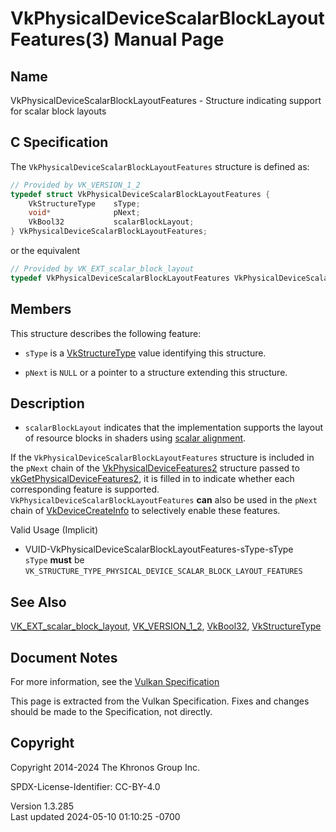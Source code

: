 # VkPhysicalDeviceScalarBlockLayoutFeatures(3) Manual Page

## Name

VkPhysicalDeviceScalarBlockLayoutFeatures - Structure indicating support
for scalar block layouts



## <a href="#_c_specification" class="anchor"></a>C Specification

The `VkPhysicalDeviceScalarBlockLayoutFeatures` structure is defined as:

``` c
// Provided by VK_VERSION_1_2
typedef struct VkPhysicalDeviceScalarBlockLayoutFeatures {
    VkStructureType    sType;
    void*              pNext;
    VkBool32           scalarBlockLayout;
} VkPhysicalDeviceScalarBlockLayoutFeatures;
```

or the equivalent

``` c
// Provided by VK_EXT_scalar_block_layout
typedef VkPhysicalDeviceScalarBlockLayoutFeatures VkPhysicalDeviceScalarBlockLayoutFeaturesEXT;
```

## <a href="#_members" class="anchor"></a>Members

This structure describes the following feature:

- `sType` is a [VkStructureType](https://registry.khronos.org/vulkan/specs/1.3-extensions/man/html/VkStructureType.html) value identifying
  this structure.

- `pNext` is `NULL` or a pointer to a structure extending this
  structure.

## <a href="#_description" class="anchor"></a>Description

- <span id="extension-features-scalarBlockLayout"></span>
  `scalarBlockLayout` indicates that the implementation supports the
  layout of resource blocks in shaders using <a
  href="https://registry.khronos.org/vulkan/specs/1.3-extensions/html/vkspec.html#interfaces-alignment-requirements"
  target="_blank" rel="noopener">scalar alignment</a>.

If the `VkPhysicalDeviceScalarBlockLayoutFeatures` structure is included
in the `pNext` chain of the
[VkPhysicalDeviceFeatures2](https://registry.khronos.org/vulkan/specs/1.3-extensions/man/html/VkPhysicalDeviceFeatures2.html) structure
passed to
[vkGetPhysicalDeviceFeatures2](https://registry.khronos.org/vulkan/specs/1.3-extensions/man/html/vkGetPhysicalDeviceFeatures2.html), it is
filled in to indicate whether each corresponding feature is supported.
`VkPhysicalDeviceScalarBlockLayoutFeatures` **can** also be used in the
`pNext` chain of [VkDeviceCreateInfo](https://registry.khronos.org/vulkan/specs/1.3-extensions/man/html/VkDeviceCreateInfo.html) to
selectively enable these features.

Valid Usage (Implicit)

- <a href="#VUID-VkPhysicalDeviceScalarBlockLayoutFeatures-sType-sType"
  id="VUID-VkPhysicalDeviceScalarBlockLayoutFeatures-sType-sType"></a>
  VUID-VkPhysicalDeviceScalarBlockLayoutFeatures-sType-sType  
  `sType` **must** be
  `VK_STRUCTURE_TYPE_PHYSICAL_DEVICE_SCALAR_BLOCK_LAYOUT_FEATURES`

## <a href="#_see_also" class="anchor"></a>See Also

[VK_EXT_scalar_block_layout](https://registry.khronos.org/vulkan/specs/1.3-extensions/man/html/VK_EXT_scalar_block_layout.html),
[VK_VERSION_1_2](https://registry.khronos.org/vulkan/specs/1.3-extensions/man/html/VK_VERSION_1_2.html), [VkBool32](https://registry.khronos.org/vulkan/specs/1.3-extensions/man/html/VkBool32.html),
[VkStructureType](https://registry.khronos.org/vulkan/specs/1.3-extensions/man/html/VkStructureType.html)

## <a href="#_document_notes" class="anchor"></a>Document Notes

For more information, see the <a
href="https://registry.khronos.org/vulkan/specs/1.3-extensions/html/vkspec.html#VkPhysicalDeviceScalarBlockLayoutFeatures"
target="_blank" rel="noopener">Vulkan Specification</a>

This page is extracted from the Vulkan Specification. Fixes and changes
should be made to the Specification, not directly.

## <a href="#_copyright" class="anchor"></a>Copyright

Copyright 2014-2024 The Khronos Group Inc.

SPDX-License-Identifier: CC-BY-4.0

Version 1.3.285  
Last updated 2024-05-10 01:10:25 -0700
